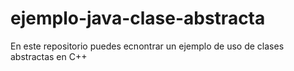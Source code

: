 # ejemplo-java-clase-abstracta
En este repositorio puedes ecnontrar un ejemplo de uso de clases abstractas en C++
